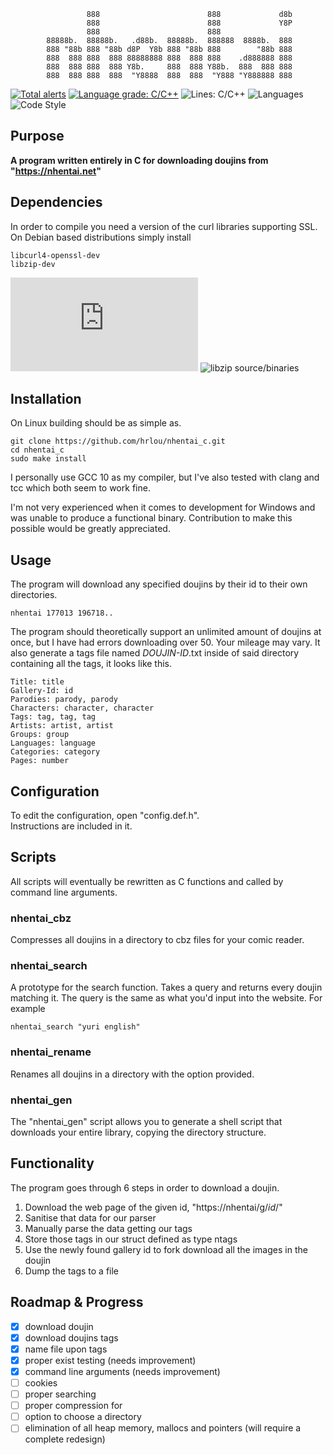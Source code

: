 <!-- https://onlineasciitools.com/convert-text-to-ascii-art -->
                     888                        888             d8b 
                     888                        888             Y8P 
                     888                        888                 
            88888b.  88888b.   .d88b.  88888b.  888888  8888b.  888 
            888 "88b 888 "88b d8P  Y8b 888 "88b 888        "88b 888 
            888  888 888  888 88888888 888  888 888    .d888888 888 
            888  888 888  888 Y8b.     888  888 Y88b.  888  888 888 
            888  888 888  888  "Y8888  888  888  "Y888 "Y888888 888 
          
          
          
                                                        
[![Total alerts](https://img.shields.io/lgtm/alerts/g/hrlou/nhentai_c.svg?logo=lgtm&logoWidth=18)](https://lgtm.com/projects/g/hrlou/nhentai_c/alerts/)
[![Language grade: C/C++](https://img.shields.io/lgtm/grade/cpp/g/hrlou/nhentai_c.svg?logo=lgtm&logoWidth=18)](https://lgtm.com/projects/g/hrlou/nhentai_c/context:cpp)
![Lines: C/C++](https://badgen.net/lgtm/lines/g/hrlou/nhentai_c/c)
![Languages](https://img.shields.io/badge/language-C-%23A8B9CC?logo=c)
![Code Style](https://badgen.net/badge/code%20style/K&R/f2a)

## Purpose
**A program written entirely in C for downloading doujins from "https://nhentai.net"**

## Dependencies
In order to compile you need a version of the curl libraries supporting SSL.
On Debian based distributions simply install 
```
libcurl4-openssl-dev
libzip-dev
```
![curl source/binaries](https://curl.se/download.html)
![libzip source/binaries](https://libzip.org/download/)


## Installation
On Linux building should be as simple as.
```
git clone https://github.com/hrlou/nhentai_c.git
cd nhentai_c
sudo make install
```
I personally use GCC 10 as my compiler, but I've also tested with clang and tcc which both seem to work fine.

I'm not very experienced when it comes to development for Windows and was unable to produce a functional binary.
Contribution to make this possible would be greatly appreciated.

## Usage
The program will download any specified doujins by their id to their own directories.
```
nhentai 177013 196718..
```
The program should theoretically support an unlimited amount of doujins at once, but I have had errors downloading over 50.
Your mileage may vary.
It also generate a tags file named *DOUJIN-ID*.txt inside of said directory containing all the tags, it looks like this.
```
Title: title
Gallery-Id: id
Parodies: parody, parody
Characters: character, character
Tags: tag, tag, tag
Artists: artist, artist
Groups: group
Languages: language
Categories: category
Pages: number
```

## Configuration
To edit the configuration, open "config.def.h".  
Instructions are included in it.

## Scripts
All scripts will eventually be rewritten as C functions and called by command line arguments.
### nhentai_cbz
Compresses all doujins in a directory to cbz files for your comic reader.
### nhentai_search
A prototype for the search function.
Takes a query and returns every doujin matching it.
The query is the same as what you'd input into the website.
For example
```
nhentai_search "yuri english"
```
### nhentai_rename
Renames all doujins in a directory with the option provided.
### nhentai_gen
The "nhentai_gen" script allows you to generate a shell script that downloads your entire library, copying the directory structure.   

## Functionality
The program goes through 6 steps in order to download a doujin.
1. Download the web page of the given id, "https://nhentai/g/*id*/"
2. Sanitise that data for our parser
3. Manually parse the data getting our tags
4. Store those tags in our struct defined as type ntags
5. Use the newly found gallery id to fork download all the images in the doujin
6. Dump the tags to a file

## Roadmap & Progress
- [x] download doujin
- [x] download doujins tags
- [x] name file upon tags
- [x] proper exist testing (needs improvement)
- [x] command line arguments (needs improvement)
- [ ] cookies
- [ ] proper searching
- [ ] proper compression for 
- [ ] option to choose a directory
- [ ] elimination of all heap memory, mallocs and pointers (will require a complete redesign)
